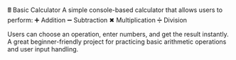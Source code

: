 🖩 Basic Calculator
A simple console-based calculator that allows users to perform:
➕ Addition
➖ Subtraction
✖ Multiplication
➗ Division

Users can choose an operation, enter numbers, and get the result instantly. A great beginner-friendly project for practicing basic arithmetic operations and user input handling.
